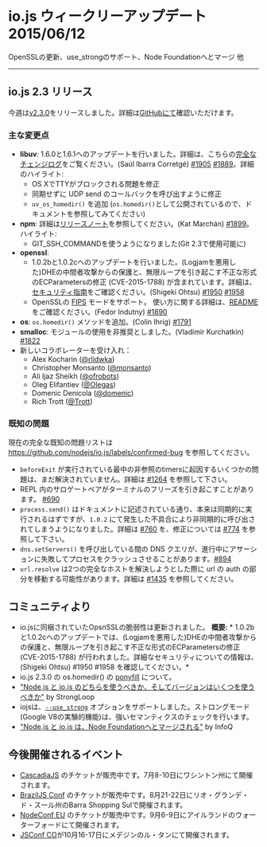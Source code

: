 # io.js ウィークリーアップデート 2015/06/12

OpenSSLの更新、use_strongのサポート、Node Foundationへとマージ 他

---

<!--
# io.js 2.3 releases
-->

## io.js 2.3 リリース

<!--
This week we had one io.js release [v2.3.0](https://iojs.org/dist/v2.3.0/), complete changelog can be found [on GitHub](https://github.com/nodejs/io.js/blob/master/CHANGELOG.md).
-->

今週は[v2.3.0](https://iojs.org/dist/v2.3.0/)をリリースしました。詳細は[GitHubにて](https://github.com/nodejs/io.js/blob/master/CHANGELOG.md)確認いただけます。

<!--
### Notable changes
-->

### 主な変更点

<!--
* **libuv**: Upgraded to 1.6.0 and 1.6.1, see [full ChangeLog](https://github.com/libuv/libuv/blob/60e515d9e6f3d86c0eedad583805201f32ea3aed/ChangeLog#L1-L36) for details. (Saúl Ibarra Corretgé) [#1905](https://github.com/nodejs/io.js/pull/1905) [#1889](https://github.com/nodejs/io.js/pull/1889). Highlights include:
  - Fix TTY becoming blocked on OS X
  - Fix UDP send callbacks to not to be synchronous
  - Add `uv_os_homedir()` (exposed as `os.homedir()`, see below)
* **npm**: See full [release notes](https://github.com/npm/npm/releases/tag/v2.11.1) for details. (Kat Marchán) [#1899](https://github.com/nodejs/io.js/pull/1899). Highlight:
  - Use GIT_SSH_COMMAND (available as of Git 2.3)
* **openssl**:
  - Upgrade to 1.0.2b and 1.0.2c, introduces DHE man-in-the-middle protection (Logjam) and fixes malformed ECParameters causing infinite loop (CVE-2015-1788). See the [security advisory](https://www.openssl.org/news/secadv_20150611.txt) for full details. (Shigeki Ohtsu) [#1950](https://github.com/nodejs/io.js/pull/1950) [#1958](https://github.com/nodejs/io.js/pull/1958)
  - Support [FIPS](https://en.wikipedia.org/wiki/Federal_Information_Processing_Standards) mode of OpenSSL, see [README](https://github.com/nodejs/io.js#building-iojs-with-fips-compliant-openssl) for instructions. (Fedor Indutny) [#1890](https://github.com/nodejs/io.js/pull/1890)
* **os**: Add `os.homedir()` method. (Colin Ihrig) [#1791](https://github.com/nodejs/io.js/pull/1791)
* **smalloc**: Deprecate whole module. (Vladimir Kurchatkin) [#1822](https://github.com/nodejs/io.js/pull/1822)
* Add new collaborators:
  - Alex Kocharin ([@rlidwka](https://github.com/rlidwka))
  - Christopher Monsanto ([@monsanto](https://github.com/monsanto))
  - Ali Ijaz Sheikh ([@ofrobots](https://github.com/ofrobots))
  - Oleg Elifantiev ([@Olegas](https://github.com/Olegas))
  - Domenic Denicola ([@domenic](https://github.com/domenic))
  - Rich Trott ([@Trott](https://github.com/Trott))
-->

* **libuv**: 1.6.0と1.6.1へのアップデートを行いました。詳細は、こちらの[完全なチェンジログ](https://github.com/libuv/libuv/blob/60e515d9e6f3d86c0eedad583805201f32ea3aed/ChangeLog#L1-L36)をご覧ください。(Saúl Ibarra Corretgé) [#1905](https://github.com/nodejs/io.js/pull/1905) [#1889](https://github.com/nodejs/io.js/pull/1889)。詳細のハイライト:
  - OS XでTTYがブロックされる問題を修正
  - 同期せずに UDP send のコールバックを呼び出すように修正
  - `uv_os_homedir()` を追加 (`os.homedir()`として公開されているので、ドキュメントを参照してみてください)
* **npm**: 詳細は[リリースノート](https://github.com/npm/npm/releases/tag/v2.11.1)を参照してください。(Kat Marchán) [#1899](https://github.com/nodejs/io.js/pull/1899)。ハイライト:
  - GIT_SSH_COMMANDを使うようになりました(Git 2.3で使用可能に)
* **openssl**:
  - 1.0.2bと1.0.2cへのアップデートを行いました。(Logjamを悪用した)DHEの中間者攻撃からの保護と、無限ループを引き起こす不正な形式のECParametersの修正 (CVE-2015-1788) が含まれています。詳細は、[セキュリティ指南](https://www.openssl.org/news/secadv_20150611.txt)をご確認ください。(Shigeki Ohtsu) [#1950](https://github.com/nodejs/io.js/pull/1950) [#1958](https://github.com/nodejs/io.js/pull/1958)
  - OpenSSLの [FIPS](https://en.wikipedia.org/wiki/Federal_Information_Processing_Standards) モードをサポート。 使い方に関する詳細は、[README](https://github.com/nodejs/io.js#building-iojs-with-fips-compliant-openssl) をご確認ください。(Fedor Indutny) [#1890](https://github.com/nodejs/io.js/pull/1890)
* **os**: `os.homedir()` メソッドを追加。(Colin Ihrig) [#1791](https://github.com/nodejs/io.js/pull/1791)
* **smalloc**: モジュールの使用を非推奨としました。(Vladimir Kurchatkin) [#1822](https://github.com/nodejs/io.js/pull/1822)
* 新しいコラボレーターを受け入れ：
  - Alex Kocharin ([@rlidwka](https://github.com/rlidwka))
  - Christopher Monsanto ([@monsanto](https://github.com/monsanto))
  - Ali Ijaz Sheikh ([@ofrobots](https://github.com/ofrobots))
  - Oleg Elifantiev ([@Olegas](https://github.com/Olegas))
  - Domenic Denicola ([@domenic](https://github.com/domenic))
  - Rich Trott ([@Trott](https://github.com/Trott))

<!--
### Known issues
-->

### 既知の問題

<!--
See https://github.com/nodejs/io.js/labels/confirmed-bug for complete and current list of known issues.
-->

現在の完全な既知の問題リストは https://github.com/nodejs/io.js/labels/confirmed-bug を参照してください。

<!--
* Some problems with unreferenced timers running during `beforeExit` are still to be resolved. See [#1264](https://github.com/nodejs/io.js/issues/1264).
* Surrogate pair in REPL can freeze terminal [#690](https://github.com/nodejs/io.js/issues/690)
* `process.send()` is not synchronous as the docs suggest, a regression introduced in 1.0.2, see [#760](https://github.com/nodejs/io.js/issues/760) and fix in [#774](https://github.com/nodejs/io.js/issues/774)
* Calling `dns.setServers()` while a DNS query is in progress can cause the process to crash on a failed assertion [#894](https://github.com/nodejs/io.js/issues/894)
* `url.resolve` may transfer the auth portion of the url when resolving between two full hosts, see [#1435](https://github.com/nodejs/io.js/issues/1435).
-->

* `beforeExit` が実行されている最中の非参照のtimersに起因するいくつかの問題は、まだ解決されていません。詳細は [#1264](https://github.com/nodejs/io.js/issues/1264) を参照して下さい。
* REPL 内のサロゲートペアがターミナルのフリーズを引き起こすことがあります。 [#690](https://github.com/nodejs/io.js/issues/690)
* `process.send()` はドキュメントに記述されている通り、本来は同期的に実行されるはずですが、`1.0.2` にて発生した不具合により非同期的に呼び出されてしまうようになりました。詳細は [#760](https://github.com/nodejs/io.js/issues/760) を、修正については [#774](https://github.com/nodejs/io.js/issues/774) を参照して下さい。
* `dns.setServers()` を呼び出している間の DNS クエリが、進行中にアサーションに失敗してプロセスをクラッシュさせることがあります。[#894](https://github.com/nodejs/io.js/issues/894)
* `url.resolve` は2つの完全なホストを解決しようとした際に url の auth の部分を移動する可能性があります。詳細は [#1435](https://github.com/nodejs/io.js/issues/1435) を参照してください。

<!--
### Community Updates
-->

## コミュニティより

<!--
* Openssl vulnerabilities are updated on io.js. **Resume:** *Upgrade to 1.0.2b and 1.0.2c, introduces DHE man-in-the-middle protection (Logjam) and fixes malformed ECParameters causing infinite loop (CVE-2015-1788). See the security advisory for full details. (Shigeki Ohtsu) #1950 #1958*
* io.js 2.3.0 os.homedir() [ponyfill](http://t.co/2XQV5XQblu)
* ["Should I use Node.js or io.js? And which version?"](https://strongloop.com/strongblog/should-i-use-node-js-or-io-js-and-which-version/) article by StrongLoop
* iojs now supports [`--use_strong`](https://t.co/4t1EaiiK27). Strong mode (part of Google v8 experiments) implements a stronger semantics.
* ["Node.js and io.js Merge Under the Node Foundation"](http://www.infoq.com/news/2015/05/nodejs-iojs#.VX41fCR99Kc.twitter) by InfoQ.
-->

* io.jsに同梱されていたOpsnSSLの脆弱性は更新されました。
 **概要:** * 1.0.2bと1.0.2cへのアップデートでは、(Logjamを悪用した)DHEの中間者攻撃からの保護と、無限ループを引き起こす不正な形式のECParametersの修正 (CVE-2015-1788) が行われました。詳細なセキュリティについての情報は、(Shigeki Ohtsu) #1950 #1958 を確認してください。*
* io.js 2.3.0 の os.homedir() の [ponyfill](http://t.co/2XQV5XQblu) について。
* ["Node.js と io.js のどちらを使うべきか、そしてバージョンはいくつを使うべきか"](https://strongloop.com/strongblog/should-i-use-node-js-or-io-js-and-which-version/) by StrongLoop
* iojsは、[`--use_strong`](https://t.co/4t1EaiiK27) オプションをサポートしました。ストロングモード(Google V8の実験的機能)は、強いセマンティクスのチェックを行います。
* ["Node.js と io.js は、Node Foundationへとマージされる"](http://www.infoq.com/news/2015/05/nodejs-iojs#.VX41fCR99Kc.twitter) by InfoQ

<!--
### Upcoming Events
-->

## 今後開催されるイベント

<!--
* [CascadiaJS](http://2015.cascadiajs.com/) tickets are on sale, July 8th - 10th at Washington State
* [BrazilJS Conf](http://braziljs.com.br/) tickets are on sale, August 21st - 22nd at Shopping Center BarraShoppingSul
* [NodeConf EU](http://nodeconf.eu/) tickets are on sale, September 6th - 9th at Waterford, Ireland
* [JSConf CO](http://www.jsconf.co/), October 16th - 17th at Ruta N, Medellin
-->

* [CascadiaJS](http://2015.cascadiajs.com/) のチケットが販売中です。7月8-10日にワシントン州にて開催されます。
* [BrazilJS Conf](http://braziljs.com.br/) のチケットが販売中です。8月21-22日にリオ・グランデ・ド・スール州のBarra Shopping Sulで開催されます。
* [NodeConf EU](http://nodeconf.eu/) のチケットが販売中です。9月6-9日にアイルランドのウォーターフォードにて開催されます。
* [JSConf CO](http://www.jsconf.co/)が10月16-17日にメデジンのル・タンにて開催されます。
